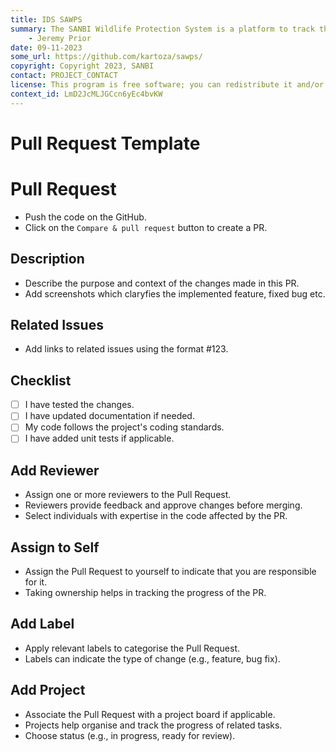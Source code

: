 ```yaml
---
title: IDS SAWPS
summary: The SANBI Wildlife Protection System is a platform to track the population levels of endangered wildlife.
    - Jeremy Prior
date: 09-11-2023
some_url: https://github.com/kartoza/sawps/
copyright: Copyright 2023, SANBI
contact: PROJECT_CONTACT
license: This program is free software; you can redistribute it and/or modify it under the terms of the GNU Affero General Public License as published by the Free Software Foundation; either version 3 of the License, or (at your option) any later version.
context_id: LmD2JcMLJGCcn6yEc4bvKW
---
```


# Pull Request Template
# Pull Request
- Push the code on the GitHub.
- Click on the `Compare & pull request` button to create a PR.
## Description

- Describe the purpose and context of the changes made in this PR.
- Add screenshots which claryfies the implemented feature, fixed bug etc.

## Related Issues

- Add links to related issues using the format #123.

## Checklist

- [ ] I have tested the changes.
- [ ] I have updated documentation if needed.
- [ ] My code follows the project's coding standards.
- [ ] I have added unit tests if applicable.

## Add Reviewer
- Assign one or more reviewers to the Pull Request.
- Reviewers provide feedback and approve changes before merging.
- Select individuals with expertise in the code affected by the PR.

## Assign to Self
- Assign the Pull Request to yourself to indicate that you are responsible for it.
- Taking ownership helps in tracking the progress of the PR.

## Add Label
- Apply relevant labels to categorise the Pull Request.
- Labels can indicate the type of change (e.g., feature, bug fix).

## Add Project
- Associate the Pull Request with a project board if applicable.
- Projects help organise and track the progress of related tasks.
- Choose status (e.g., in progress, ready for review).
